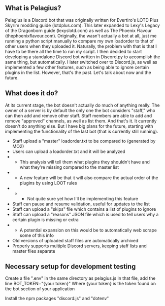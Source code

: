 What is Pelagius?
---------------
Pelagius is a Discord bot that was originally written for Evertiro's LOTD Plus
Skyrim modding guide (lotdplus.com). This later expanded to Lexy's Legacy of the
Dragonborn guide (lexyslotd.com) as well as The Phoenix Flavour (thephoenixflavour.com).
Originally, the wasn't actually a bot at all, just me running a python script
manually to compare my own loadorder to that of other users when they uploaded it.
Naturally, the problem with that is that I have to be there all the time to run
my script. I then decided to start developing a standalone Discord bot written
in Discord.py to accomplish the same thing, but automatically. I later switched
over to Discord.js, as well as implemented a few other features, such as being
able to ignore certain plugins in the list. However, that's the past. Let's talk
about now and the future.

What does it do?
---------------
At its current stage, the bot doesn't actually do much of anything really.
The owner of a server is by default the only one the bot considers "staff," who
can then add and remove other staff. Staff members are able to add and remove
"approved" channels, as well as list them. And that's it. It currently doesn't
do anything else. But I have big plans for the future, starting with implementing
the functionality of the last bot (that is currently still running).

* Staff upload a "master" loadorder.txt to be compared to (generated by MO2)
* Users can upload a loadorder.txt and it will be analyzed
* * This analysis will tell them what plugins they shouldn't have and what they're missing
    compared to the master list
* * A new feature will be that it will also compare the actual order of the plugins
    by using LOOT rules
* * * Not quite sure yet how I'll be implementing this feature
* Staff can pause and resume validation, useful for updates to the list
* Staff can upload a "skips" file which contains a list of plugins to ignore
* Staff can upload a "reasons" JSON file which is used to tell users why a certain
  plugin is missing or extra
* * A potential expansion on this would be to automatically web scrape some of this info
* Old versions of uploaded staff files are automatically archived
* Properly supports multiple Discord servers, keeping staff lists and master files separate

Necessary setup for development testing
----------------
Create a file ".env" in the same directory as pelagius.js
In that file, add the line
BOT_TOKEN="{your token}"
Where {your token} is the token found on the bot section of your application

Install the npm packages "discord.js" and "dotenv"
